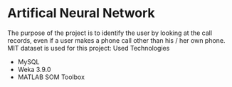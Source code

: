# Artifical Neural Network

The purpose of the project is to identify the user by looking at the call records, even if a user makes a
phone call other than his / her own phone. MIT dataset is used for this project:
Used Technologies
- MySQL
- Weka 3.9.0
- MATLAB SOM Toolbox
